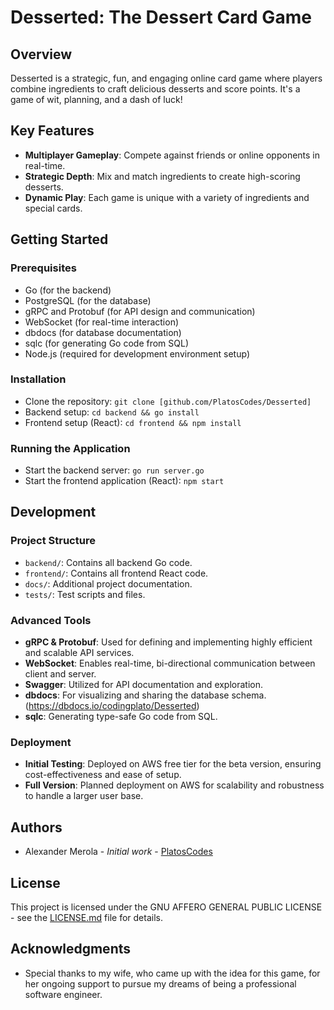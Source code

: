# Desserted: The Dessert Card Game

## Overview
Desserted is a strategic, fun, and engaging online card game where players combine ingredients to craft delicious desserts and score points. It's a game of wit, planning, and a dash of luck!

## Key Features
- **Multiplayer Gameplay**: Compete against friends or online opponents in real-time.
- **Strategic Depth**: Mix and match ingredients to create high-scoring desserts.
- **Dynamic Play**: Each game is unique with a variety of ingredients and special cards.

## Getting Started

### Prerequisites
- Go (for the backend)
- PostgreSQL (for the database)
- gRPC and Protobuf (for API design and communication)
- WebSocket (for real-time interaction)
- dbdocs (for database documentation)
- sqlc (for generating Go code from SQL)
- Node.js (required for development environment setup)

### Installation
- Clone the repository: `git clone [github.com/PlatosCodes/Desserted]`
- Backend setup: `cd backend && go install`
- Frontend setup (React): `cd frontend && npm install`

### Running the Application
- Start the backend server: `go run server.go`
- Start the frontend application (React): `npm start`

## Development

### Project Structure
- `backend/`: Contains all backend Go code.
- `frontend/`: Contains all frontend React code.
- `docs/`: Additional project documentation.
- `tests/`: Test scripts and files.

### Advanced Tools
- **gRPC & Protobuf**: Used for defining and implementing highly efficient and scalable API services.
- **WebSocket**: Enables real-time, bi-directional communication between client and server.
- **Swagger**: Utilized for API documentation and exploration.
- **dbdocs**: For visualizing and sharing the database schema. (https://dbdocs.io/codingplato/Desserted)
- **sqlc**: Generating type-safe Go code from SQL.

### Deployment
- **Initial Testing**: Deployed on AWS free tier for the beta version, ensuring cost-effectiveness and ease of setup.
- **Full Version**: Planned deployment on AWS for scalability and robustness to handle a larger user base.

## Authors
- Alexander Merola - *Initial work* - [PlatosCodes](https://github.com/yourprofile)

## License
This project is licensed under the GNU AFFERO GENERAL PUBLIC LICENSE - see the [LICENSE.md](LICENSE.md) file for details.

## Acknowledgments
- Special thanks to my wife, who came up with the idea for this game, for her ongoing support to pursue my dreams of being a professional software engineer.
